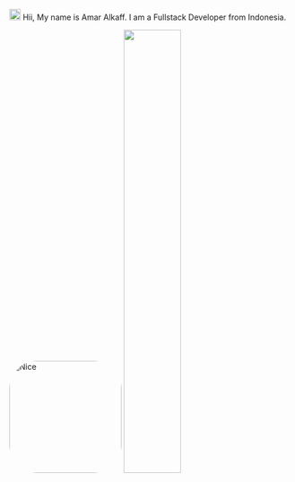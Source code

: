 <img src='https://d.tw93.fun/images/hi.gif' alt='Hi' width="20"/> Hii, My name is Amar Alkaff. I am a Fullstack Developer from Indonesia.
<div style="display: block; flex-direction: row; justify-content: space-between;">
    <picture>
       <img src='https://raw.githubusercontent.com/amaralkaff/amaralkaff/main/nice.gif' alt='Nice' width="200" style="border-radius: 50px;"/>
    </picture>
    <picture>
        <source media="(prefers-color-scheme: dark)" srcset="https://github-readme-stats.vercel.app/api?username=amaralkaff&theme=dark&show_icons=true">
        <img width="45%" src="https://github-readme-stats.vercel.app/api?username=amaralkaff&show_icons=true">
    </picture>
</div>
